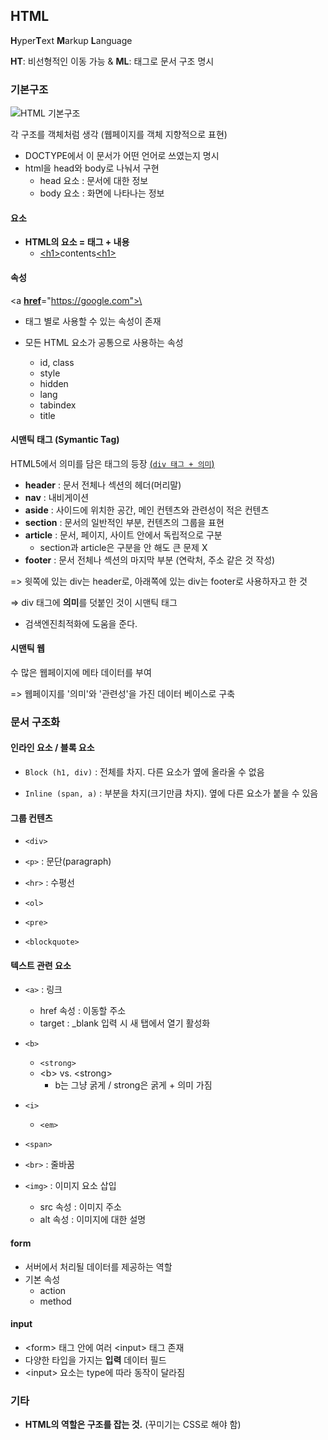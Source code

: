## HTML

**H**yper**T**ext **M**arkup **L**anguage

**HT**: 비선형적인 이동 가능 & **ML**: 태그로 문서 구조 명시



### 기본구조

![HTML 기본구조](http://www.devkuma.com/data/page/115/html_template.png)

각 구조를 객체처럼 생각 (웹페이지를 객체 지향적으로 표현)

- DOCTYPE에서 이 문서가 어떤 언어로 쓰였는지 명시
- html을 head와 body로 나눠서 구현
  - head 요소 : 문서에 대한 정보
  - body 요소 : 화면에 나타나는 정보



#### 요소

- **HTML의 요소 = 태그 + 내용**
  - <u>\<h1></u>contents<u>\<h1></u>



#### 속성

\<a <u>**href**</u>="https://google.com">\</a>

- 태그 별로 사용할 수 있는 속성이 존재

- 모든 HTML 요소가 공통으로 사용하는 속성
  - id, class
  - style
  - hidden
  - lang
  - tabindex
  - title



#### 시맨틱 태그 (Symantic Tag)

HTML5에서 의미를 담은 태그의 등장 <u>(`div 태그 + 의미`)</u>

- **header** : 문서 전체나 섹션의 헤더(머리말)
- **nav** : 내비게이션
- **aside** : 사이드에 위치한 공간, 메인 컨텐츠와 관련성이 적은 컨텐츠
- **section** : 문서의 일반적인 부분, 컨텐츠의 그룹을 표현
- **article** : 문서, 페이지, 사이트 안에서 독립적으로 구분
  - section과 article은 구분을 안 해도 큰 문제 X
- **footer** : 문서 전체나 섹션의 마지막 부분 (연락처, 주소 같은 것 작성)



=> 윗쪽에 있는 div는 header로, 아래쪽에 있는 div는 footer로 사용하자고 한 것

=> div 태그에 **의미**를 덧붙인 것이 시맨틱 태그

+ 검색엔진최적화에 도움을 준다.



#### 시맨틱 웹

수 많은 웹페이지에 메타 데이터를 부여

=> 웹페이지를 '의미'와 '관련성'을 가진 데이터 베이스로 구축



### 문서 구조화

#### 인라인 요소 / 블록 요소

- `Block (h1, div)` : 전체를 차지. 다른 요소가 옆에 올라올 수 없음

- `Inline (span, a)` : 부분을 차지(크기만큼 차지). 옆에 다른 요소가 붙을 수 있음

#### 그룹 컨텐츠

- `<div>`

- `<p>` : 문단(paragraph)
- `<hr>` : 수평선

- `<ol>`
- `<pre>`
- `<blockquote>`

#### 텍스트 관련 요소

- `<a>` : 링크
  - href 속성 : 이동할 주소
  - target : _blank 입력 시 새 탭에서 열기 활성화
- `<b>`
  - `<strong>`
  - \<b> vs. \<strong>
    - b는 그냥 굵게 / strong은 굵게 + 의미 가짐

- `<i>` 
  - `<em>` 
- `<span>` 
- `<br>` : 줄바꿈
- `<img>` : 이미지 요소 삽입
  - src 속성 : 이미지 주소
  - alt 속성 : 이미지에 대한 설명

#### form

- 서버에서 처리될 데이터를 제공하는 역할
- 기본 속성
  - action
  - method

#### input

- \<form> 태그 안에 여러 \<input> 태그 존재
- 다양한 타입을 가지는 **입력** 데이터 필드
- \<input> 요소는 type에 따라 동작이 달라짐



### 기타

- **HTML의 역할은 구조를 잡는 것.** (꾸미기는 CSS로 해야 함)
